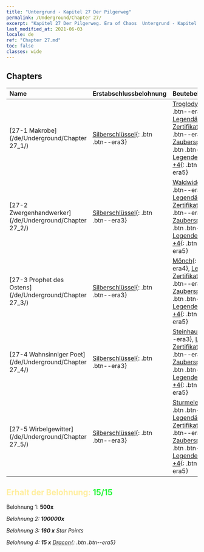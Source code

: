 ```yaml
---
title: "Untergrund - Kapitel 27 Der Pilgerweg"
permalink: /Underground/Chapter 27/
excerpt: "Kapitel 27 Der Pilgerweg. Era of Chaos  Untergrund - Kapitel 27. Der Pilgerweg"
last_modified_at: 2021-06-03
locale: de
ref: "Chapter 27.md"
toc: false
classes: wide
---
```


## Chapters

  | Name |  Erstabschlussbelohnung | Beutebelohnung |
  |:------------|:------------|:------------| 
  | [27-1 Makrobe](/de/Underground/Chapter 27_1/) | [Silberschlüssel](/ItemsDE/con_693/){: .btn .btn--era3} | [Troglodyt](/ItemsDE/unt_244/){: .btn .btn--era3}, [Legendäres Zertifikat +5](/ItemsDE/mat_102/){: .btn .btn--era5}, [Zauberspruchrollen](/ItemsDE/con_694/){: .btn .btn--era3}, [Legendenzertifikat +4](/ItemsDE/mat_95/){: .btn .btn--era5} |
  | [27-2 Zwergenhandwerker](/de/Underground/Chapter 27_2/) | [Silberschlüssel](/ItemsDE/con_693/){: .btn .btn--era3} | [Waldwiderhall](/ItemsDE/her_465/){: .btn .btn--era3}, [Legendäres Zertifikat +5](/ItemsDE/mat_102/){: .btn .btn--era5}, [Zauberspruchrollen](/ItemsDE/con_694/){: .btn .btn--era3}, [Legendenzertifikat +4](/ItemsDE/mat_95/){: .btn .btn--era5} |
  | [27-3 Prophet des Ostens](/de/Underground/Chapter 27_3/) | [Silberschlüssel](/ItemsDE/con_693/){: .btn .btn--era3} | [Mönch](/ItemsDE/unt_194/){: .btn .btn--era4}, [Legendäres Zertifikat +5](/ItemsDE/mat_102/){: .btn .btn--era5}, [Zauberspruchrollen](/ItemsDE/con_694/){: .btn .btn--era3}, [Legendenzertifikat +4](/ItemsDE/mat_95/){: .btn .btn--era5} |
  | [27-4 Wahnsinniger Poet](/de/Underground/Chapter 27_4/) | [Silberschlüssel](/ItemsDE/con_693/){: .btn .btn--era3} | [Steinhaut](/ItemsDE/her_452/){: .btn .btn--era3}, [Legendäres Zertifikat +5](/ItemsDE/mat_102/){: .btn .btn--era5}, [Zauberspruchrollen](/ItemsDE/con_694/){: .btn .btn--era3}, [Legendenzertifikat +4](/ItemsDE/mat_95/){: .btn .btn--era5} |
  | [27-5 Wirbelgewitter](/de/Underground/Chapter 27_5/) | [Silberschlüssel](/ItemsDE/con_693/){: .btn .btn--era3} | [Sturmelementar](/ItemsDE/unt_263/){: .btn .btn--era4}, [Legendäres Zertifikat +5](/ItemsDE/mat_102/){: .btn .btn--era5}, [Zauberspruchrollen](/ItemsDE/con_694/){: .btn .btn--era3}, [Legendenzertifikat +4](/ItemsDE/mat_95/){: .btn .btn--era5} |


## <span style="color: #ffeea0">Erhalt der Belohnung: </span><span style="color: #27f73a">15/15</span>

 Belohnung 1:  **500x** <i class="fas fa-gem"/>

 Belohnung 2:  **100000x** <i class="fas fa-coins"/>

 Belohnung 3: **160 x** Star Points

 Belohnung 4: **15 x** [Dracon](/ItemsDE/her_387/){: .btn .btn--era5}

